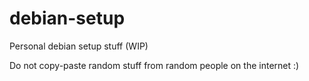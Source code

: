 # debian-setup
Personal debian setup stuff (WIP)

Do not copy-paste random stuff from random people on the internet :)
